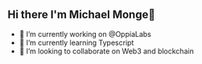 ## Hi there I'm Michael Monge👋

- 🔭 I’m currently working on @OppiaLabs
- 🌱 I’m currently learning Typescript
- 👯 I’m looking to collaborate on Web3 and blockchain

